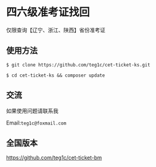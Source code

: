 # 四六级准考证找回


仅限查询【辽宁、浙江、陕西】省份准考证

## 使用方法

```
$ git clone https://github.com/teg1c/cet-ticket-ks.git

$ cd cet-ticket-ks && composer update

```
## 交流

如果使用问题请联系我

Email:`teg1c@foxmail.com`

## 全国版本

https://github.com/teg1c/cet-ticket-bm